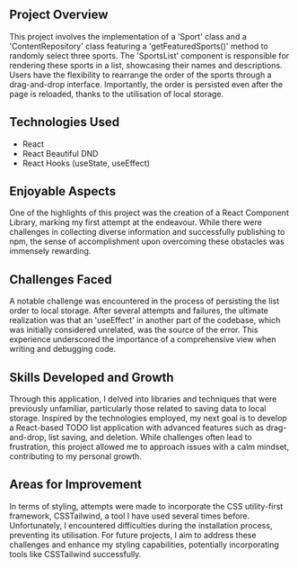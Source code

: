 ## Project Overview

This project involves the implementation of a 'Sport' class and a 'ContentRepository' class featuring a 'getFeaturedSports()' method to randomly select three sports. The 'SportsList' component is responsible for rendering these sports in a list, showcasing their names and descriptions. Users have the flexibility to rearrange the order of the sports through a drag-and-drop interface. Importantly, the order is persisted even after the page is reloaded, thanks to the utilisation of local storage.

## Technologies Used

- React
- React Beautiful DND
- React Hooks (useState, useEffect)

## Enjoyable Aspects

One of the highlights of this project was the creation of a React Component Library, marking my first attempt at the endeavour. While there were challenges in collecting diverse information and successfully publishing to npm, the sense of accomplishment upon overcoming these obstacles was immensely rewarding.

## Challenges Faced

A notable challenge was encountered in the process of persisting the list order to local storage. After several attempts and failures, the ultimate realization was that an 'useEffect' in another part of the codebase, which was initially considered unrelated, was the source of the error. This experience underscored the importance of a comprehensive view when writing and debugging code.

## Skills Developed and Growth

Through this application, I delved into libraries and techniques that were previously unfamiliar, particularly those related to saving data to local storage. Inspired by the technologies employed, my next goal is to develop a React-based TODO list application with advanced features such as drag-and-drop, list saving, and deletion. While challenges often lead to frustration, this project allowed me to approach issues with a calm mindset, contributing to my personal growth.

## Areas for Improvement

In terms of styling, attempts were made to incorporate the CSS utility-first framework, CSSTailwind, a tool I have used several times before. Unfortunately, I encountered difficulties during the installation process, preventing its utilisation. For future projects, I aim to address these challenges and enhance my styling capabilities, potentially incorporating tools like CSSTailwind successfully.
